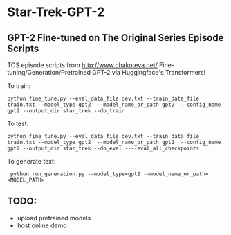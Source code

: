 # Star-Trek-GPT-2
## GPT-2 Fine-tuned on The Original Series Episode Scripts

TOS episode scripts from http://www.chakoteya.net/
Fine-tuning/Generation/Pretrained GPT-2 via Huggingface's Transformers!



To train: 

```
python fine_tune.py --eval_data_file dev.txt --train_data_file train.txt --model_type gpt2  --model_name_or_path gpt2  --config_name gpt2 --output_dir star_trek --do_train                
```

To test:
```
python fine_tune.py --eval_data_file dev.txt --train_data_file train.txt --model_type gpt2  --model_name_or_path gpt2  --config_name gpt2 --output_dir star_trek --do_eval ----eval_all_checkpoints
```

To generate text:
```
 python run_generation.py --model_type=gpt2 --model_name_or_path=<MODEL_PATH>
```

## TODO:
- upload pretrained models
- host online demo
